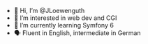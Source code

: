 - 👋 Hi, I’m @JLoewenguth
- 👀 I’m interested in web dev and CGI
- 🌱 I’m currently learning Symfony 6
- 🗣 Fluent in English, intermediate in German

<!--
- 📫 How to reach me ... -->

<!---
JLoewenguth/JLoewenguth is a ✨ special ✨ repository because its `README.md` (this file) appears on your GitHub profile.
You can click the Preview link to take a look at your changes.
--->
